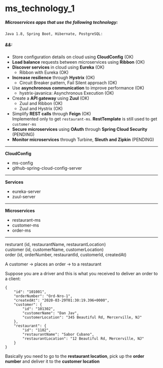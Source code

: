 # ms_technology_1
##### Microservices apps that use the following technology:  
`Java 1.8, Spring Boot, Hibernate, PostgreSQL:`  
##### &&:  
- Store configuration details on cloud using **CloudConfig**  (OK)
- **Load balance** requests between microservices using **Ribbon**  (OK)
- **Discover services** in cloud using **Eureka** (OK)
  - Ribbon with Eureka  (OK)
- **Increase resilience** through **Hystrix** (OK)
  - Circuit Breaker pattern, Fail Silent approach (OK)
- Use **asynchronous communication** to improve performance (OK)
  - hystrix-javanica: Asynchronous Execution  (OK)
- Create a **API gateway** using **Zuul** (OK)
  - Zuul and Ribbon (OK)
  - Zuul and Hystrix  (OK)
- Simplify **REST calls** through **Feign** (OK)  
Implemented only to get `restaurant-ms`. **RestTemplate** is still used to get `customer-ms`
- **Secure microservices** using **OAuth** through **Spring Cloud Security**        (PENDING)
- **Monitor microservices** through Turbine, **Sleuth and Zipkin**                  (PENDING)

****************
**CloudConfig**  
- ms-config
- github-spring-cloud-config-server
**************** 
**Services**   
- eureka-server  
- zuul-server
****************
**Microservices**    
- restaurant-ms
- customer-ms
- order-ms   
****************
resturant (id, restaurantName, restaurantLocation)  
customer (id, customerName, customerLocation)  
order (id, orderNumber, restaurantId, customerId, createdAt)  

A customer -> places an order -> to a restaurant  

Suppose you are a driver and this is what you received to deliver an order to a client:
```
{
    "id": "101001",
    "orderNumber": "Ord-Nro-1",
    "createdAt": "2020-03-29T01:30:19.396+0000",
    "customer": {
        "id": "101302",
        "customerName": "Dan Jav",
        "customerLocation": "345 Beautiful Rd, Mercerville, NJ"
    },
    "restaurant": {
        "id": "1102",
        "restaurantName": "Sabor Cubano",
        "restaurantLocation": "12 Beautiful Rd, Mercerville, NJ"
    }
}
``` 

Basically you need to go to the **restaurant location**, pick up the **order number** and deliver it to the **customer location**
